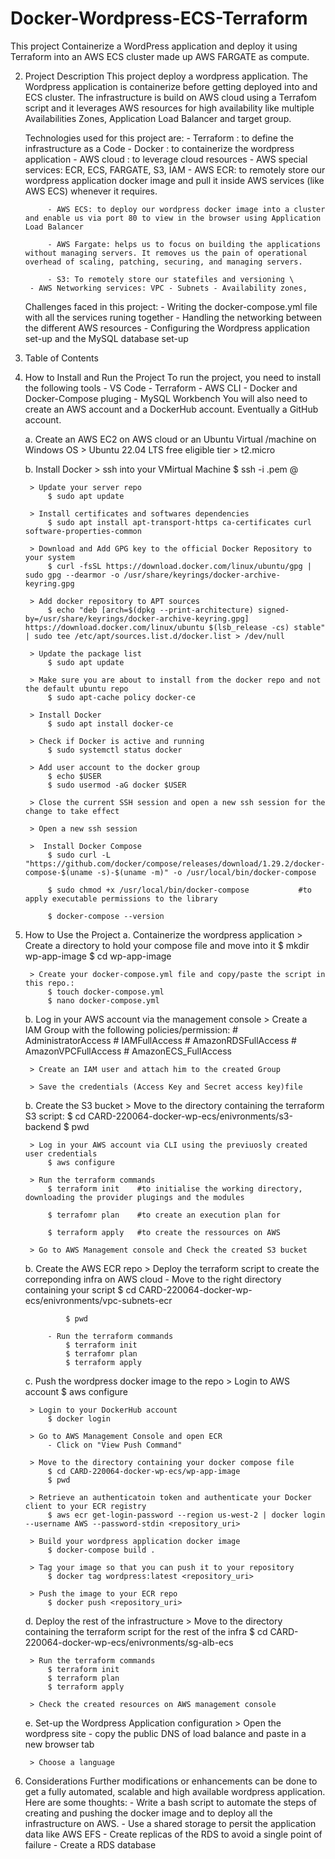 # Docker-Wordpress-ECS-Terraform
This project Containerize a WordPress application and deploy it using Terraform into an AWS ECS cluster made up AWS FARGATE as compute.

2. Project Description
    This project deploy a wordpress application. The Wordpress application is containerize before getting deployed into and ECS cluster. The infrastructure is build on AWS cloud using a Terrafom script and it leverages AWS resources for  high availability like multiple Availabilities Zones, Application Load Balancer and target group.

    Technologies used for this project are:
        - Terraform : to define the infrastructure as a Code
        - Docker : to containerize the wordpress application
        - AWS cloud : to leverage cloud resources
        - AWS special services: ECR, ECS, FARGATE, S3, IAM
            - AWS ECR: to remotely store our wordpress application docker image and pull it inside AWS services (like AWS ECS) whenever it requires.

            - AWS ECS: to deploy our wordpress docker image into a cluster and enable us via port 80 to view in the browser using Application Load Balancer

            - AWS Fargate: helps us to focus on building the applications without managing servers. It removes us the pain of operational overhead of scaling, patching, securing, and managing servers.

            - S3: To remotely store our statefiles and versioning \
        - AWS Networking services: VPC - Subnets - Availability zones, 

    Challenges faced in this project:
        - Writing the docker-compose.yml file with all the services runing together
        - Handling the networking between the different AWS resources 
        - Configuring the Wordpress application set-up and the MySQL database set-up

3. Table of Contents
4. How to Install and Run the Project
    To run the project, you need to install the following tools
        - VS Code
        - Terraform
        - AWS CLI
        - Docker and Docker-Compose pluging
        - MySQL Workbench
    You will also need to create an AWS account and a DockerHub account. Eventually a GitHub account.

    a. Create an AWS EC2 on AWS cloud or an Ubuntu Virtual /machine on Windows OS
        > Ubuntu 22.04 LTS free eligible tier
        > t2.micro
    
    b. Install Docker
        > ssh into your VMirtual Machine
            $ ssh -i <keypairfile>.pem <username>@<ec2-public-ip>
        
        > Update your server repo
            $ sudo apt update
        
        > Install certificates and softwares dependencies
            $ sudo apt install apt-transport-https ca-certificates curl software-properties-common
        
        > Download and Add GPG key to the official Docker Repository to your system
            $ curl -fsSL https://download.docker.com/linux/ubuntu/gpg | sudo gpg --dearmor -o /usr/share/keyrings/docker-archive-keyring.gpg

        > Add docker repository to APT sources
            $ echo "deb [arch=$(dpkg --print-architecture) signed-by=/usr/share/keyrings/docker-archive-keyring.gpg] https://download.docker.com/linux/ubuntu $(lsb_release -cs) stable" | sudo tee /etc/apt/sources.list.d/docker.list > /dev/null

        > Update the package list
            $ sudo apt update

        > Make sure you are about to install from the docker repo and not the default ubuntu repo
            $ sudo apt-cache policy docker-ce

        > Install Docker
            $ sudo apt install docker-ce

        > Check if Docker is active and running
            $ sudo systemctl status docker

        > Add user account to the docker group
            $ echo $USER
            $ sudo usermod -aG docker $USER
        
        > Close the current SSH session and open a new ssh session for the change to take effect

        > Open a new ssh session

        >  Install Docker Compose
	        $ sudo curl -L "https://github.com/docker/compose/releases/download/1.29.2/docker-compose-$(uname -s)-$(uname -m)" -o /usr/local/bin/docker-compose

	        $ sudo chmod +x /usr/local/bin/docker-compose			#to apply executable permissions to the library

            $ docker-compose --version

5. How to Use the Project
    a. Containerize the wordpress application
        > Create a directory to hold your compose file and move into it
            $ mkdir wp-app-image
            $ cd wp-app-image

        > Create your docker-compose.yml file and copy/paste the script in this repo.:
            $ touch docker-compose.yml
            $ nano docker-compose.yml
    
    b. Log in your AWS account via the management console
        > Create a IAM Group with the following policies/permission:
            # AdministratorAccess
            # IAMFullAccess
            # AmazonRDSFullAccess
            # AmazonVPCFullAccess
            # AmazonECS_FullAccess

        > Create an IAM user and attach him to the created Group 

        > Save the credentials (Access Key and Secret access key)file


    b. Create the S3 bucket
        > Move to the directory containing the terraform S3 script:
            $ cd CARD-220064-docker-wp-ecs/enivronments/s3-backend
            $ pwd

        > Log in your AWS account via CLI using the previuosly created user credentials
            $ aws configure
        
        > Run the terraform commands
            $ terraform init    #to initialise the working directory, downloading the provider plugings and the modules

            $ terrafomr plan    #to create an execution plan for 

            $ terraform apply   #to create the ressources on AWS

        > Go to AWS Management console and Check the created S3 bucket 

    b. Create the AWS ECR repo
        > Deploy the terraform script to create the correponding infra on AWS cloud
            - Move to the right directory containing your script
                $ cd CARD-220064-docker-wp-ecs/enivronments/vpc-subnets-ecr

                $ pwd

            - Run the terraform commands
                $ terraform init  
                $ terrafomr plan  
                $ terraform apply 

    c. Push the wordpress docker image to the repo
        > Login to AWS account 
            $ aws configure
        
        > Login to your DockerHub account
            $ docker login

        > Go to AWS Management Console and open ECR
            - Click on "View Push Command"
        
        > Move to the directory containing your docker compose file
            $ cd CARD-220064-docker-wp-ecs/wp-app-image
            $ pwd
        
        > Retrieve an authenticatoin token and authenticate your Docker client to your ECR registry
            $ aws ecr get-login-password --region us-west-2 | docker login --username AWS --password-stdin <repository_uri>
        
        > Build your wordpress application docker image
            $ docker-compose build .
        
        > Tag your image so that you can push it to your repository
            $ docker tag wordpress:latest <repository_uri>
        
        > Push the image to your ECR repo
            $ docker push <repository_uri>


    d. Deploy the rest of the infrastructure
        > Move to the directory containing the terraform script for the rest of the infra
            $ cd CARD-220064-docker-wp-ecs/enivronments/sg-alb-ecs
        
        > Run the terraform commands
            $ terraform init
            $ terraform plan
            $ terraform apply

        > Check the created resources on AWS management console


    e. Set-up the Wordpress Application configuration
        > Open the wordpress site 
            - copy the public DNS of load balance and paste in a new browser tab
        
        > Choose a language
        

6. Considerations 
    Further modifications or enhancements can be done to get a fully automated, scalable and high available wordpress application. Here are some thoughts:
        - Write a bash script to automate the steps of creating and pushing the docker image and to deploy all the infrastructure on AWS. 
        - Use a shared storage to persit the application data like AWS EFS
        - Create replicas of the RDS to avoid a single point of failure
        - Create a RDS database
